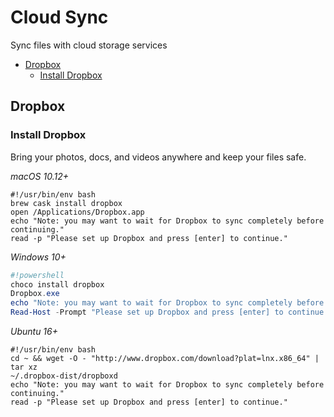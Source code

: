 # Cloud Sync

Sync files with cloud storage services

<!-- MarkdownTOC autolink=true bracket=round depth=3 -->

- [Dropbox](#dropbox)
	- [Install Dropbox](#install-dropbox)

<!-- /MarkdownTOC -->

## Dropbox

### Install Dropbox

Bring your photos, docs, and videos anywhere and keep your files safe.

*macOS 10.12+*
```shell
#!/usr/bin/env bash
brew cask install dropbox
open /Applications/Dropbox.app
echo "Note: you may want to wait for Dropbox to sync completely before continuing."
read -p "Please set up Dropbox and press [enter] to continue."
```

*Windows 10+*
```powershell
#!powershell
choco install dropbox
Dropbox.exe
echo "Note: you may want to wait for Dropbox to sync completely before continuing."
Read-Host -Prompt "Please set up Dropbox and press [enter] to continue."
```

*Ubuntu 16+*
```shell
#!/usr/bin/env bash
cd ~ && wget -O - "http://www.dropbox.com/download?plat=lnx.x86_64" | tar xz
~/.dropbox-dist/dropboxd
echo "Note: you may want to wait for Dropbox to sync completely before continuing."
read -p "Please set up Dropbox and press [enter] to continue."
```
